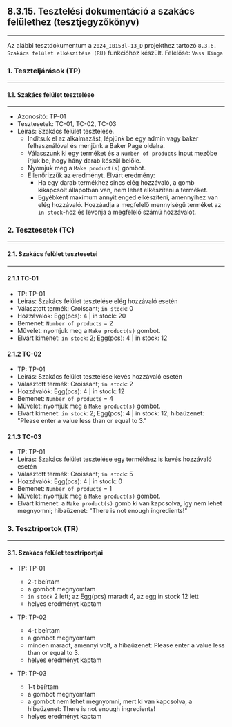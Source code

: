 ## 8.3.15. Tesztelési dokumentáció a szakács felülethez (tesztjegyzőkönyv)

---

Az alábbi tesztdokumentum a `2024_IB153l-13_D` projekthez tartozó `8.3.6. Szakács felület elkészítése (RU)` funkcióhoz készült. Felelőse: `Vass Kinga`

### 1. Teszteljárások (TP)

---

#### 1.1. Szakács felület tesztelése

---

* Azonosító: TP-01
* Tesztesetek: TC-01, TC-02, TC-03
* Leírás: Szakács felület tesztelése.
  * Indítsuk el az alkalmazást, lépjünk be egy admin vagy baker felhasználóval és menjünk a Baker Page oldalra.
  * Válasszunk ki egy terméket és a `Number of products` input mezőbe írjuk be, hogy hány darab készül belőle.
  * Nyomjuk meg a `Make product(s)` gombot.
  * Ellenőrizzük az eredményt. Elvárt eredmény:  
    * Ha egy darab termékhez sincs elég hozzávaló, a gomb kikapcsolt állapotban van, nem lehet elkészíteni a terméket.
    * Egyébként maximum annyit enged elkészíteni, amennyihez van elég hozzávaló. Hozzáadja a megfelelő mennyiségű terméket az `in stock`-hoz és levonja a megfelelő számú hozzávalót.

### 2. Tesztesetek (TC)

---

#### 2.1. Szakács felület tesztesetei 

---

#### 2.1.1 TC-01

* TP: TP-01
* Leírás: Szakács felület tesztelése elég hozzávaló esetén
* Választott termék: Croissant; `in stock`: 0
* Hozzávalók: Egg(pcs): 4 | in stock: 20
* Bemenet: `Number of products` = 2
* Művelet: nyomjuk meg a `Make product(s)` gombot.
* Elvárt kimenet: `in stock`: 2; Egg(pcs): 4 | in stock: 12

#### 2.1.2 TC-02

* TP: TP-01
* Leírás: Szakács felület tesztelése kevés hozzávaló esetén
* Választott termék: Croissant; `in stock`: 2
* Hozzávalók: Egg(pcs): 4 | in stock: 12
* Bemenet: `Number of products` = 4
* Művelet: nyomjuk meg a `Make product(s)` gombot.
* Elvárt kimenet: `in stock`: 2; Egg(pcs): 4 | in stock: 12; hibaüzenet: "Please enter a value less than or equal to 3."

#### 2.1.3 TC-03

* TP: TP-01
* Leírás: Szakács felület tesztelése egy termékhez is kevés hozzávaló esetén
* Választott termék: Croissant; `in stock`: 5
* Hozzávalók: Egg(pcs): 4 | in stock: 0
* Bemenet: `Number of products` = 1
* Művelet: nyomjuk meg a `Make product(s)` gombot.
* Elvárt kimenet: a `Make product(s)` gomb ki van kapcsolva, így nem lehet megnyomni; hibaüzenet: "There is not enough ingredients!"


### 3. Tesztriportok (TR)

---

#### 3.1. Szakács felület tesztriportjai

* TP: TP-01
  * 2-t beírtam
  * a gombot megnyomtam
  * `in stock` 2 lett; az Egg(pcs) maradt 4, az egg in stock 12 lett
  * helyes eredményt kaptam

* TP: TP-02
  * 4-t beírtam
  * a gombot megnyomtam
  * minden maradt, amennyi volt, a hibaüzenet: Please enter a value less than or equal to 3.
  * helyes eredményt kaptam

* TP: TP-03
    * 1-t beírtam
    * a gombot megnyomtam
    * a gombot nem lehet megnyomni, mert ki van kapcsolva, a hibaüzenet: There is not enough ingredients!
    * helyes eredményt kaptam